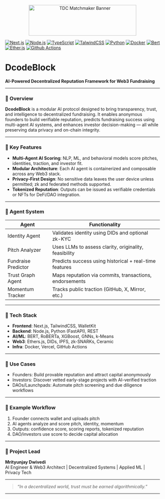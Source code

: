 
<p align="center">
  <img src="https://github.com/user-attachments/assets/cb1f8531-efe2-43d8-822d-1e2a2c978ec1" 
       alt="TDC Matchmaker Banner" 
       width="350" height="100" />
</p>

[![Next.js](https://img.shields.io/badge/Next.js-18.0-green.svg)](https://www.next.jslang.org/)
[![Node.js](https://img.shields.io/badge/Node.js-3.8+-yellow.svg)](https://www.node.jslang.org/)
[![TypeScript](https://img.shields.io/badge/TypeScript-5.2-brown.svg)](https://www.typescriptlang.org/)
[![TalwindCSS](https://img.shields.io/badge/TalwindCSS-8.2-pink.svg)](https://www.talwindcsslang.org/)
[![Python](https://img.shields.io/badge/Python-3.8+-orange.svg)](https://www.Pythonlang.org/)
[![Docker](https://img.shields.io/badge/Node.js-1.2+-yellow.svg)](https://www.Dockerlang.org/)
[![Bert](https://img.shields.io/badge/Node.js-2.5+-pink.svg)](https://www.Bertlang.org/)
[![Ether.js](https://img.shields.io/badge/Ether.js-1.0+-red.svg)](https://www.Ether.jslang.org/)
[![Github Actions](https://img.shields.io/badge/GithubAction-3.2+-Skyblue.svg)](https://www.GithubActionslang.org/)



# DcodeBlock
**AI-Powered Decentralized Reputation Framework for Web3 Fundraising**

---

### 🔹 Overview  
**DcodeBlock** is a modular AI protocol designed to bring transparency, trust, and intelligence to decentralized fundraising. It enables anonymous founders to build verifiable reputation, predicts fundraising success using multi-agent AI systems, and enhances investor decision-making — all while preserving data privacy and on-chain integrity.

---

### 🔹 Key Features  
- **Multi-Agent AI Scoring**: NLP, ML, and behavioral models score pitches, identities, traction, and investor fit.  
- **Modular Architecture**: Each AI agent is containerized and composable across any Web3 stack.  
- **Privacy-First Design**: No sensitive data leaves the user device unless permitted; zk and federated methods supported.  
- **Tokenized Reputation**: Outputs can be issued as verifiable credentials or NFTs for DeFi/DAO integration.

---

### 🔹 Agent System  
| Agent                | Functionality                                           |
|---------------------|---------------------------------------------------------|
| Identity Agent       | Validates identity using DIDs and optional zk-KYC       |
| Pitch Analyzer       | Uses LLMs to assess clarity, originality, feasibility   |
| Fundraise Predictor  | Predicts success using historical + real-time features  |
| Trust Graph Agent    | Maps reputation via commits, transactions, endorsements |
| Momentum Tracker     | Tracks public traction (GitHub, X, Mirror, etc.)        |

---

### 🔹 Tech Stack  
- **Frontend**: Next.js, TailwindCSS, WalletKit  
- **Backend**: Node.js, Python (FastAPI), REST  
- **AI/ML**: BERT, RoBERTa, XGBoost, GNNs, k-Means  
- **Web3**: Ethers.js, DIDs, IPFS, zk-SNARKs, Ceramic  
- **Infra**: Docker, Vercel, GitHub Actions

---

### 🔹 Use Cases  
- Founders: Build provable reputation and attract capital anonymously  
- Investors: Discover vetted early-stage projects with AI-verified traction  
- DAOs/Launchpads: Automate pitch screening and due diligence workflows

---

### 🔹 Example Workflow  
1. Founder connects wallet and uploads pitch  
2. AI agents analyze and score pitch, identity, momentum  
3. Outputs: confidence score, scoring reports, tokenized reputation  
4. DAO/investors use score to decide capital allocation  

---

### 🔹 Project Lead  
**Mrityunjay Dwivedi**  
AI Engineer & Web3 Architect | Decentralized Systems | Applied ML | Privacy Tech

---

> *“In a decentralized world, trust must be earned algorithmically.”*

---

